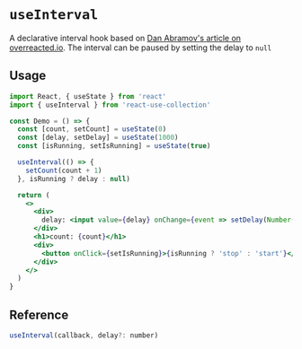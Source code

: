 # `useInterval`

A declarative interval hook based on [Dan Abramov's article on overreacted.io](https://overreacted.io/making-setinterval-declarative-with-react-hooks). The interval can be paused by setting the delay to `null`

## Usage

```jsx
import React, { useState } from 'react'
import { useInterval } from 'react-use-collection'

const Demo = () => {
  const [count, setCount] = useState(0)
  const [delay, setDelay] = useState(1000)
  const [isRunning, setIsRunning] = useState(true)

  useInterval(() => {
    setCount(count + 1)
  }, isRunning ? delay : null)

  return (
    <>
      <div>
        delay: <input value={delay} onChange={event => setDelay(Number(event.target.value))} />
      </div>
      <h1>count: {count}</h1>
      <div>
        <button onClick={setIsRunning}>{isRunning ? 'stop' : 'start'}</button>
      </div>
    </>
  )
}
```

## Reference

```js
useInterval(callback, delay?: number)
```